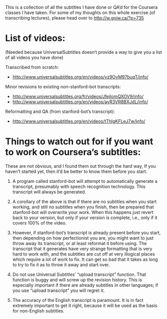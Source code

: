 This is a collection of all the subtitles I have done or QA’d
for the Coursera classes I have taken.  For some of my thoughts
on this whole exercise (of transcribing lectures), please head
over to http://w.gniw.ca/?p=735

List of videos:
==============

(Needed because UniversalSubtitles doesn’t provide a way to give
you a list of all videos you have done)

Transcribed from scratch:

- http://www.universalsubtitles.org/en/videos/vz9OvM97buqT/info/

Minor revisions to existing non-stanford-bot transcripts:

- http://www.universalsubtitles.org/fr/videos/JfejIomQXOV9/info/
- http://www.universalsubtitles.org/en/videos/ayR3VR8BXJdL/info/

Reformatting and QA (from stanford-bot’s transcript):

- http://www.universalsubtitles.org/en/videos/tThIgKFLeJ7w/info/

Things to watch out for if you want to work on Coursera’s subtitles:
===================================================================

These are not obvious, and I found them out through the hard
way, If you haven’t started yet, then it’d be better to know
them before you start.

1. A program called stanford-bot will attempt to automatically
   generate a transcript, presumably with speech recognition
   technology. This transcript will always be generated.

2. A corollary of the above is that if there are no subtitles
   when you start working, and still no subtitles when you
   finish, then be prepared that stanford-bot will overwrite
   your work. When this happens just revert back to your version,
   but only if your version is complete, i.e., only if it covers
   100% of the video.

3. However, if stanford-bot’s transcript is already present before
   you start, then depending on how perfectionist you are, you
   might want to just throw away its transcript, or at least
   reformat it before using. The transcript that it generates have
   very strange formatting that is very hard to work with, and the
   subtitles are cut off at very illogical places which require
   a lot of work to fix. It can get so bad that it takes as long
   to try to fix it as to throw it away and start over.

4. Do not use Universal Subtitles’ “upload transcript” function.
   That function is buggy and will screw up the revision history.
   This is especially important if there are already subtitles
   in other languages; if you use “upload transcript” you will
   regret it.

5. The accuracy of the English transcript is paramount. It is
   in fact extremely important to get it right, because it will
   be used as the basis for non-English subtitles.

